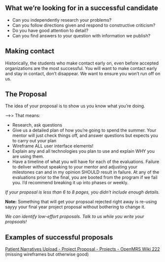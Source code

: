 ## What we’re looking for in a successful candidate

 - Can you independently research your problems?
- Can you follow directions given and respond to constructive criticism?
- Do you have good attention to detail?
- Can you find answers to your question with information we publish?

## Making contact

Historically, the students who make contact early on, even before accepted organizations are the most successful. You will want to make contact early and stay in contact, don’t disappear. We want to ensure you won’t run off on us.

## The Proposal

The idea of your proposal is to show us you know what you’re doing.

-->> That means:

- Research, ask questions
- Give us a detailed plan of how you’re going to spend the summer. Your mentor will just check things off, and answer questions but expects you to carry out your plan
- Wireframe ALL user interface elements!
- Explain any and all technologies you plan to use and explain WHY you are using them.
- Have a timeline of what you will have for each of the evaluations. Failure to deliver without speaking to your mentor and adjusting your milestones can and in my opinion SHOULD result in failure. At any of the evaluations prior to the final, you are booted from the program if we fail you. I’d recommend breaking it up into phases or weekly.

*If your proposal is less than 6 to 8 pages, you didn’t include enough details.*

**Note:** Something that will get your propsoal rejected right away is re-using sayyy your final year project proposal without bothering to change it.

*We can identify low-effort proposals. Talk to us while you write your propsoals!*

## Examples of successful proposals

[Patient Narratives Upload - Project Proposal - Projects - OpenMRS Wiki 222](https://wiki.openmrs.org/display/projects/Patient+Narratives+Upload+-+Project+Proposal) (missing wireframes but otherwise good)
